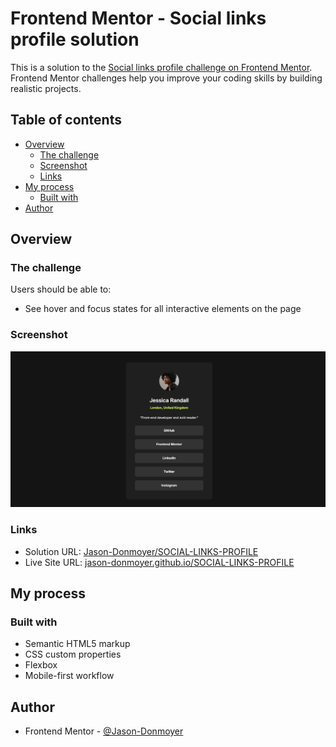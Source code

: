 # Frontend Mentor - Social links profile solution

This is a solution to the [Social links profile challenge on Frontend Mentor](https://www.frontendmentor.io/challenges/social-links-profile-UG32l9m6dQ). Frontend Mentor challenges help you improve your coding skills by building realistic projects. 

## Table of contents

- [Overview](#overview)
  - [The challenge](#the-challenge)
  - [Screenshot](#screenshot)
  - [Links](#links)
- [My process](#my-process)
  - [Built with](#built-with)
- [Author](#author)



## Overview

### The challenge

Users should be able to:

- See hover and focus states for all interactive elements on the page

### Screenshot

![](./assets/Socials.jpg)


### Links

- Solution URL: [Jason-Donmoyer/SOCIAL-LINKS-PROFILE](https://github.com/Jason-Donmoyer/SOCIAL-LINKS-PROFILE)
- Live Site URL: [jason-donmoyer.github.io/SOCIAL-LINKS-PROFILE](https://jason-donmoyer.github.io/SOCIAL-LINKS-PROFILE/)

## My process

### Built with

- Semantic HTML5 markup
- CSS custom properties
- Flexbox
- Mobile-first workflow

## Author

- Frontend Mentor - [@Jason-Donmoyer](https://www.frontendmentor.io/profile/Jason-Donmoyer)



